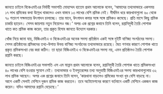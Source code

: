 জানতে চাইলে বিকেএমইএর নির্বাহী সভাপতি মোহাম্মদ হাতেম প্রথম আলোকে বলেন, ‘আমাদের তথ্যভান্ডারে একসময় ১৭ লাখ শ্রমিকের কথা উল্লেখ থাকলেও এখন বাস্তবে ১৩ লাখের বেশি শ্রমিক নেই। দীর্ঘদিন ধরে কারখানাগুলো ৬০ থেকে ৭০ শতাংশ সক্ষমতায় উৎপাদন চালাচ্ছে। তার মানে, উৎপাদন কমার সঙ্গে সঙ্গে শ্রমিকও কমেছে। প্রতি মাসে কিছু শ্রমিক চাকরি ছাড়েন। সেসব জায়গায় নতুন নিয়োগও বন্ধ।’ অপর এক প্রশ্নের জবাবে তিনি বলেন, রপ্তানিমুখী তৈরি পোশাক খাতে কত শ্রমিক কাজ করেন, তার প্রকৃত হিসাব জানতে উদ্যোগ দরকার।

খোঁজ নিয়ে জানা যায়, বিজিএমইএ ও বিকেএমইএর অনেক সদস্য প্রতিষ্ঠান একই সঙ্গে দুইটি বাণিজ্য সংগঠনের সদস্য। সেসব প্রতিষ্ঠানের শ্রমিকদের তথ্য-উপাত্ত উভয় বাণিজ্য সংগঠনের তথ্যভান্ডারে রয়েছে। দ্বৈত গণনার কারণে পোশাক খাতে প্রকৃত শ্রমিকসংখ্যা বের করা কঠিন। তা ছাড়া বিজিএমইএ ও বিকেএমইএর সদস্য নয়, এমন প্রতিষ্ঠানও তৈরি পোশাক রপ্তানি করছে।

জানতে চাইলে বিজিএমইএর সভাপতি এস এম মান্নান প্রথম আলোকে বলেন, রপ্তানিমুখী তৈরি পোশাক খাতে শ্রমিকসংখ্যা ৪০ লাখের বেশি হওয়ার সুযোগ নেই। তথ্যভান্ডার ও ইনস্যুরেন্সের তথ্য অনুযায়ী বিজিএমইএর সদস্য কারখানাগুলোয় ৩২ লাখ শ্রমিক আছেন। অপর এক প্রশ্নের জবাবে তিনি বলেন, ‘কারখানা বাড়লেও শ্রমিকের সংখ্যা খুব বেশি বাড়ছে না। আগে একটি সেলাই মেশিনে দুজন শ্রমিক কাজ করতেন। তবে অটোমেশনের কারণে বর্তমানে একটি মেশিনে একজন কাজ করেন। যদিও আমাদের রপ্তানি বেড়েছে।’
